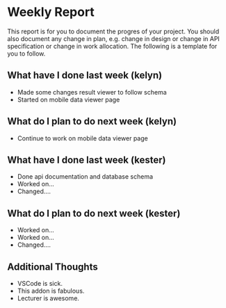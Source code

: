 # Weekly Report

This report is for you to document the progres of your project. You should also document any change in plan, e.g. change in design or change in API specification or change in work allocation. The following is a template for you to follow.

## What have I done last week (kelyn)

-   Made some changes result viewer to follow schema
-   Started on mobile data viewer page

## What do I plan to do next week (kelyn)

-   Continue to work on mobile data viewer page

## What have I done last week (kester)

-   Done api documentation and database schema
-   Worked on...
-   Changed....

## What do I plan to do next week (kester)

-   Worked on...
-   Worked on...
-   Changed....

## Additional Thoughts

-   VSCode is sick.
-   This addon is fabulous.
-   Lecturer is awesome.
